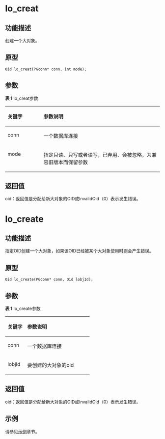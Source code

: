 # lo_creat<a name="ZH-CN_TOPIC_0242380592"></a>

## 功能描述<a name="zh-cn_topic_0241735619_section696285173714"></a>

创建一个大对象。

## 原型<a name="zh-cn_topic_0241735619_section2021053510594"></a>

```
Oid lo_creat(PGconn* conn, int mode);
```

## 参数<a name="zh-cn_topic_0241735619_zh-cn_topic_0237120432_zh-cn_topic_0059778852_s3c7b37936d863eabb02ae76fe1cd3c53"></a>

**表 1**  lo\_creat参数

<a name="zh-cn_topic_0241735619_zh-cn_topic_0237120432_zh-cn_topic_0059778852_t82b61d38241342ffa2c83b3e50393841"></a>
<table><thead align="left"><tr id="zh-cn_topic_0241735619_zh-cn_topic_0237120432_zh-cn_topic_0059778852_r3ec068cec36347ccb83a7f18cf131215"><th class="cellrowborder" valign="top" width="23.27%" id="mcps1.2.3.1.1"><p id="zh-cn_topic_0241735619_zh-cn_topic_0237120432_zh-cn_topic_0059778852_a44a45da69b324aa4b5c1187191ec5c77"><a name="zh-cn_topic_0241735619_zh-cn_topic_0237120432_zh-cn_topic_0059778852_a44a45da69b324aa4b5c1187191ec5c77"></a><a name="zh-cn_topic_0241735619_zh-cn_topic_0237120432_zh-cn_topic_0059778852_a44a45da69b324aa4b5c1187191ec5c77"></a><strong id="zh-cn_topic_0241735619_zh-cn_topic_0237120432_zh-cn_topic_0059778852_a78fd62134c834d6ab90eace249f90f74"><a name="zh-cn_topic_0241735619_zh-cn_topic_0237120432_zh-cn_topic_0059778852_a78fd62134c834d6ab90eace249f90f74"></a><a name="zh-cn_topic_0241735619_zh-cn_topic_0237120432_zh-cn_topic_0059778852_a78fd62134c834d6ab90eace249f90f74"></a>关键字</strong></p>
</th>
<th class="cellrowborder" valign="top" width="76.73%" id="mcps1.2.3.1.2"><p id="zh-cn_topic_0241735619_zh-cn_topic_0237120432_zh-cn_topic_0059778852_aee2bc08a3b8f47bf81fb032ef089ba6d"><a name="zh-cn_topic_0241735619_zh-cn_topic_0237120432_zh-cn_topic_0059778852_aee2bc08a3b8f47bf81fb032ef089ba6d"></a><a name="zh-cn_topic_0241735619_zh-cn_topic_0237120432_zh-cn_topic_0059778852_aee2bc08a3b8f47bf81fb032ef089ba6d"></a><strong id="zh-cn_topic_0241735619_zh-cn_topic_0237120432_zh-cn_topic_0059778852_a51048b44452847fabe05c8633f0220cf"><a name="zh-cn_topic_0241735619_zh-cn_topic_0237120432_zh-cn_topic_0059778852_a51048b44452847fabe05c8633f0220cf"></a><a name="zh-cn_topic_0241735619_zh-cn_topic_0237120432_zh-cn_topic_0059778852_a51048b44452847fabe05c8633f0220cf"></a>参数说明</strong></p>
</th>
</tr>
</thead>
<tbody>
<tr id="zh-cn_topic_0241735619_zh-cn_topic_0237120432_zh-cn_topic_0059778852_r89c7807f135840058d4a248137b3ca08"><td class="cellrowborder" valign="top" width="23.27%" headers="mcps1.2.3.1.1 "><p id="zh-cn_topic_0241735619_p23111054217"><a name="zh-cn_topic_0241735619_p23111054217"></a><a name="zh-cn_topic_0241735619_p23111054217"></a>conn</p>
</td>
<td class="cellrowborder" valign="top" width="76.73%" headers="mcps1.2.3.1.2 "><p id="zh-cn_topic_0241735619_zh-cn_topic_0237120432_zh-cn_topic_0059778852_ab962697251834031"><a name="zh-cn_topic_0241735619_zh-cn_topic_0237120432_zh-cn_topic_0059778852_ab962697251834031"></a><a name="zh-cn_topic_0241735619_zh-cn_topic_0237120432_zh-cn_topic_0059778852_ab962697251834031"></a>一个数据库连接</p>
</td>
</tr>
<tr id="zh-cn_topic_0241735619_zh-cn_topic_0237120432_zh-cn_topic_0059778852_r89c7807f135840058d4a248137b3ca08"><td class="cellrowborder" valign="top" width="23.27%" headers="mcps1.2.3.1.1 "><p id="zh-cn_topic_0241735619_p23111054217"><a name="zh-cn_topic_0241735619_p23111054217"></a><a name="zh-cn_topic_0241735619_p23111054217"></a>mode</p>
</td>
<td class="cellrowborder" valign="top" width="76.73%" headers="mcps1.2.3.1.2 "><p id="zh-cn_topic_0241735619_zh-cn_topic_0237120432_zh-cn_topic_0059778852_ab962697251834032"><a name="zh-cn_topic_0241735619_zh-cn_topic_0237120432_zh-cn_topic_0059778852_ab962697251834032"></a><a name="zh-cn_topic_0241735619_zh-cn_topic_0237120432_zh-cn_topic_0059778852_ab962697251834032"></a>指定只读、只写或者读写，已弃用、会被忽略，为兼容旧版本而保留参数</p>
</td>
</tr>
</tbody>
</table>

## 返回值<a name="zh-cn_topic_0241735613_zh-cn_topic_0237120433_zh-cn_topic_0059777949_s25d37c96151c49ef8117dc53bda2bf2c"></a>

oid：返回值是分配给新大对象的OID或InvalidOid（0）表示发生错误。

# lo_create

## 功能描述<a name="zh-cn_topic_0241735619_section696285173714"></a>

指定OID创建一个大对象，如果该OID已经被某个大对象使用时则会产生错误。

## 原型<a name="zh-cn_topic_0241735619_section2021053510593"></a>

```
Oid lo_create(PGconn* conn, Oid lobjId);
```

## 参数<a name="zh-cn_topic_0241735619_zh-cn_topic_0237120432_zh-cn_topic_0059778852_s3c7b37936d863eabb02ae76fe1cd3c53"></a>

**表 1**  lo\_create参数

<a name="zh-cn_topic_0241735619_zh-cn_topic_0237120432_zh-cn_topic_0059778852_t82b61d38241342ffa2c83b3e50393841"></a>
<table><thead align="left"><tr id="zh-cn_topic_0241735619_zh-cn_topic_0237120432_zh-cn_topic_0059778852_r3ec068cec36347ccb83a7f18cf131215"><th class="cellrowborder" valign="top" width="23.27%" id="mcps1.2.3.1.1"><p id="zh-cn_topic_0241735619_zh-cn_topic_0237120432_zh-cn_topic_0059778852_a44a45da69b324aa4b5c1187191ec5c77"><a name="zh-cn_topic_0241735619_zh-cn_topic_0237120432_zh-cn_topic_0059778852_a44a45da69b324aa4b5c1187191ec5c77"></a><a name="zh-cn_topic_0241735619_zh-cn_topic_0237120432_zh-cn_topic_0059778852_a44a45da69b324aa4b5c1187191ec5c77"></a><strong id="zh-cn_topic_0241735619_zh-cn_topic_0237120432_zh-cn_topic_0059778852_a78fd62134c834d6ab90eace249f90f74"><a name="zh-cn_topic_0241735619_zh-cn_topic_0237120432_zh-cn_topic_0059778852_a78fd62134c834d6ab90eace249f90f74"></a><a name="zh-cn_topic_0241735619_zh-cn_topic_0237120432_zh-cn_topic_0059778852_a78fd62134c834d6ab90eace249f90f74"></a>关键字</strong></p>
</th>
<th class="cellrowborder" valign="top" width="76.73%" id="mcps1.2.3.1.2"><p id="zh-cn_topic_0241735619_zh-cn_topic_0237120432_zh-cn_topic_0059778852_aee2bc08a3b8f47bf81fb032ef089ba6d"><a name="zh-cn_topic_0241735619_zh-cn_topic_0237120432_zh-cn_topic_0059778852_aee2bc08a3b8f47bf81fb032ef089ba6d"></a><a name="zh-cn_topic_0241735619_zh-cn_topic_0237120432_zh-cn_topic_0059778852_aee2bc08a3b8f47bf81fb032ef089ba6d"></a><strong id="zh-cn_topic_0241735619_zh-cn_topic_0237120432_zh-cn_topic_0059778852_a51048b44452847fabe05c8633f0220cf"><a name="zh-cn_topic_0241735619_zh-cn_topic_0237120432_zh-cn_topic_0059778852_a51048b44452847fabe05c8633f0220cf"></a><a name="zh-cn_topic_0241735619_zh-cn_topic_0237120432_zh-cn_topic_0059778852_a51048b44452847fabe05c8633f0220cf"></a>参数说明</strong></p>
</th>
</tr>
</thead>
<tbody>
<tr id="zh-cn_topic_0241735619_zh-cn_topic_0237120432_zh-cn_topic_0059778852_r89c7807f135840058d4a248137b3ca08"><td class="cellrowborder" valign="top" width="23.27%" headers="mcps1.2.3.1.1 "><p id="zh-cn_topic_0241735619_p23111054217"><a name="zh-cn_topic_0241735619_p23111054217"></a><a name="zh-cn_topic_0241735619_p23111054217"></a>conn</p>
</td>
<td class="cellrowborder" valign="top" width="76.73%" headers="mcps1.2.3.1.2 "><p id="zh-cn_topic_0241735619_zh-cn_topic_0237120432_zh-cn_topic_0059778852_ab962697251834033"><a name="zh-cn_topic_0241735619_zh-cn_topic_0237120432_zh-cn_topic_0059778852_ab962697251834033"></a><a name="zh-cn_topic_0241735619_zh-cn_topic_0237120432_zh-cn_topic_0059778852_ab962697251834033"></a>一个数据库连接</p>
</td>
</tr>
<tr id="zh-cn_topic_0241735619_zh-cn_topic_0237120432_zh-cn_topic_0059778852_r89c7807f135840058d4a248137b3ca08"><td class="cellrowborder" valign="top" width="23.27%" headers="mcps1.2.3.1.1 "><p id="zh-cn_topic_0241735619_p23111054217"><a name="zh-cn_topic_0241735619_p23111054217"></a><a name="zh-cn_topic_0241735619_p23111054217"></a>lobjId</p>
</td>
<td class="cellrowborder" valign="top" width="76.73%" headers="mcps1.2.3.1.2 "><p id="zh-cn_topic_0241735619_zh-cn_topic_0237120432_zh-cn_topic_0059778852_ab962697251834034"><a name="zh-cn_topic_0241735619_zh-cn_topic_0237120432_zh-cn_topic_0059778852_ab962697251834034"></a><a name="zh-cn_topic_0241735619_zh-cn_topic_0237120432_zh-cn_topic_0059778852_ab962697251834034"></a>要创建的大对象的oid</p>
</td>
</tr>
</tbody>
</table>

## 返回值<a name="zh-cn_topic_0241735613_zh-cn_topic_0237120433_zh-cn_topic_0059777949_s25d37c96151c49ef8117dc53bda2bf2c"></a>

oid：返回值是分配给新大对象的OID或InvalidOid（0）表示发生错误。

## 示例<a name="zh-cn_topic_0241735638_section724101713155"></a>

请参见[示例](示例-libpq.md)章节。